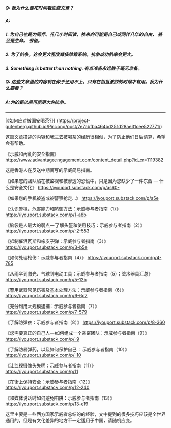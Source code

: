 ##### Q: 我为什么要花时间看这些文章？

##### A:

##### 1. 为自己也是为同伴。花几小时阅读，换来的可能是自己或同伴几年的自由， 甚至是生命。 很值。
##### 2. 为了抗争，这会更大程度瘫痪维稳系统，抗争成功机率会更大。
##### 3. Something is better than nothing. 有点准备永远胜于毫无准备。


##### Q: 这些文章里的内容现在似乎还用不上，只有在相当激烈的时候才有用。我为什么要看？

##### A:为的是以后可能更大的抗争。

***

[《如何应对被国安喝茶?》]
(https://project-gutenberg.github.io/Pincong/post/7e7abfba464bd251d28ae31cee522771/)

这篇文章描述的内容和我过去被喝茶的经历很相似，为了防止他们日后清算，希望会有帮助。


《示威和內亂的安全指南》
https://www.advantageengagement.com/content_detail.php?id_cr=1119382

这是香港人在反送中期间写的示威简易指南。


《如果您的团队陷在被监视和被渗透的恐慌中，只是因为您缺少了一件东西 — 什么是安全文化》
https://iyouport.substack.com/p/as60-

《如果您的手机被盗或被警察抢走…》
https://iyouport.substack.com/p/a5e

《认识警棍，危害能力和防御方法：示威参与者指南（1）》
https://iyouport.substack.com/p/1-a8b

《脑袋是人最大的弱点 — 了解头盔和使用技巧：示威参与者指南（2）》
https://iyouport.substack.com/p/-2-553

《抵制催泪瓦斯和橡皮子弹：示威参与者指南（3）》
https://iyouport.substack.com/p/3-b5e

《如何处理枪伤：示威参与者指南（4）》
https://iyouport.substack.com/p/4-785

《从雨伞到激光、气球到电动工具：示威参与者指南（5）；战术器具汇总》
https://iyouport.substack.com/p/5-12b

《警用武器常见伤害及基本处理方法：示威参与者指南（6）》
https://iyouport.substack.com/p/6-6c2

《充分利用大规模逮捕：示威参与者指南（7）》
https://iyouport.substack.com/p/7-579

《了解防弹衣：示威参与者指南（8）》
https://iyouport.substack.com/p/8-360

《您需要真正的自己人 — 如何组成一个亲密团队：示威参与者指南（9）》
https://iyouport.substack.com/p/-9

《了解防暴弹药，以及如何保护自己 ：示威参与者指南（10）》
https://iyouport.substack.com/p/-10

《让监视摄像头失明：示威参与者指南（11）》
https://iyouport.substack.com/p/11

《在街上保持安全：示威参与者指南（12）》
https://iyouport.substack.com/p/12-240

《和媒体说话时如何避免陷阱：示威参与者指南（13）》
https://iyouport.substack.com/p/13-e19

这里主要是一些西方国家示威者总结的的经验，文中提到的很多技巧应该是全世界通用的，但是有文化差异的地方不一定适用于中国，请随机应变。

